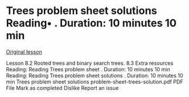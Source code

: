 # Trees problem sheet solutions Reading• . Duration: 10 minutes 10 min

[Original lesson](https://www.coursera.org/learn/uol-discrete-mathematics/supplement/LOL7f/trees-problem-sheet-solutions)

Lesson 8.2 Rooted trees and binary search trees. 8.3 Extra resources Reading: Reading Trees problem sheet . Duration: 10 minutes 10 min Reading: Reading Trees problem sheet solutions . Duration: 10 minutes 10 min Trees problem sheet solutions problem-sheet-trees-solution.pdf PDF File Mark as completed Dislike Report an issue

